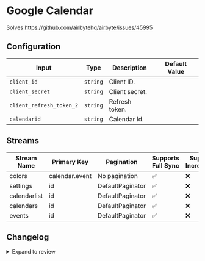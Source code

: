 # Google Calendar
Solves https://github.com/airbytehq/airbyte/issues/45995

## Configuration

| Input | Type | Description | Default Value |
|-------|------|-------------|---------------|
| `client_id` | `string` | Client ID.  |  |
| `client_secret` | `string` | Client secret.  |  |
| `client_refresh_token_2` | `string` | Refresh token.  |  |
| `calendarid` | `string` | Calendar Id.  |  |

## Streams
| Stream Name | Primary Key | Pagination | Supports Full Sync | Supports Incremental |
|-------------|-------------|------------|---------------------|----------------------|
| colors | calendar.event | No pagination | ✅ |  ❌  |
| settings | id | DefaultPaginator | ✅ |  ❌  |
| calendarlist | id | DefaultPaginator | ✅ |  ❌  |
| calendars | id | DefaultPaginator | ✅ |  ❌  |
| events | id | DefaultPaginator | ✅ |  ❌  |

## Changelog

<details>
  <summary>Expand to review</summary>

| Version          | Date              | Pull Request | Subject        |
|------------------|-------------------|--------------|----------------|
| 0.0.23 | 2025-09-09 | [66046](https://github.com/airbytehq/airbyte/pull/66046) | Update dependencies |
| 0.0.22 | 2025-08-23 | [65366](https://github.com/airbytehq/airbyte/pull/65366) | Update dependencies |
| 0.0.21 | 2025-08-09 | [64614](https://github.com/airbytehq/airbyte/pull/64614) | Update dependencies |
| 0.0.20 | 2025-08-02 | [64218](https://github.com/airbytehq/airbyte/pull/64218) | Update dependencies |
| 0.0.19 | 2025-07-26 | [63813](https://github.com/airbytehq/airbyte/pull/63813) | Update dependencies |
| 0.0.18 | 2025-07-19 | [63491](https://github.com/airbytehq/airbyte/pull/63491) | Update dependencies |
| 0.0.17 | 2025-07-12 | [63149](https://github.com/airbytehq/airbyte/pull/63149) | Update dependencies |
| 0.0.16 | 2025-07-05 | [62653](https://github.com/airbytehq/airbyte/pull/62653) | Update dependencies |
| 0.0.15 | 2025-06-28 | [62156](https://github.com/airbytehq/airbyte/pull/62156) | Update dependencies |
| 0.0.14 | 2025-06-21 | [61833](https://github.com/airbytehq/airbyte/pull/61833) | Update dependencies |
| 0.0.13 | 2025-06-14 | [61121](https://github.com/airbytehq/airbyte/pull/61121) | Update dependencies |
| 0.0.12 | 2025-05-24 | [60587](https://github.com/airbytehq/airbyte/pull/60587) | Update dependencies |
| 0.0.11 | 2025-05-10 | [59250](https://github.com/airbytehq/airbyte/pull/59250) | Update dependencies |
| 0.0.10 | 2025-04-26 | [58812](https://github.com/airbytehq/airbyte/pull/58812) | Update dependencies |
| 0.0.9 | 2025-04-19 | [58175](https://github.com/airbytehq/airbyte/pull/58175) | Update dependencies |
| 0.0.8 | 2025-04-12 | [57066](https://github.com/airbytehq/airbyte/pull/57066) | Update dependencies |
| 0.0.7 | 2025-03-29 | [56487](https://github.com/airbytehq/airbyte/pull/56487) | Update dependencies |
| 0.0.6 | 2025-03-22 | [55939](https://github.com/airbytehq/airbyte/pull/55939) | Update dependencies |
| 0.0.5 | 2025-03-08 | [55325](https://github.com/airbytehq/airbyte/pull/55325) | Update dependencies |
| 0.0.4 | 2025-03-01 | [54992](https://github.com/airbytehq/airbyte/pull/54992) | Update dependencies |
| 0.0.3 | 2025-02-22 | [54395](https://github.com/airbytehq/airbyte/pull/54395) | Update dependencies |
| 0.0.2 | 2025-02-15 | [47915](https://github.com/airbytehq/airbyte/pull/47915) | Update dependencies |
| 0.0.1 | 2024-10-06 | | Initial release by [@bala-ceg](https://github.com/bala-ceg) via Connector Builder |

</details>
